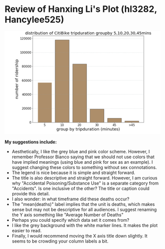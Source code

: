 # Review of Hanxing Li's Plot (hl3282, Hancylee525) 

<img src=https://github.com/Hancylee525/PUI2018_hl3282/blob/master/HW8_hl3282/Assignment1_plot.png>

**My suggestions include:**
* Aesthetically, I like the grey blue and pink color scheme. However, I remember Professor Bianco saying that we should not use colors that have implied meanings (using blue and pink for sex as an example).  I suggest changing these colors to something without sex connotations.  
* The legend is nice because it is simple and straight forward.
* The title is also descriptive and straight forward.  However, I am curious why "Accidental Poisoning/Substance Use" is a separate category from "Accidents". Is one inclusive of the other?  The title or caption could provide this detail.  
* I also wonder: in what timeframe did these deaths occur?
* The "mean(deaths)" label implies that the unit is deaths, which makes sense but may not be descriptive for all audiences.  I suggest renaming the Y axis something like "Average Number of Deaths"
* Perhaps you could specify which data set it comes from?
* I like the grey background with the white marker lines.  It makes the plot easier to read.
* Finally, I would recommend moving the X axis title down slightly.  It seems to be crowding your column labels a bit.